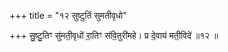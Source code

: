 +++
title = "१२ सुष्टुतिं सुमतीवृधो"

+++
सु॒ष्टु॒तिꣳ सु॑मती॒वृधो॑ रा॒तिꣳ स॑वि॒तुरी॑महे। प्र दे॒वाय॑ मती॒विदे॑ ॥१२ ॥